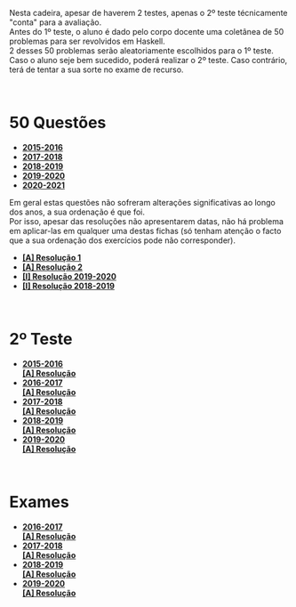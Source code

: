 Nesta cadeira, apesar de haverem 2 testes, apenas o 2º teste técnicamente "conta" para a avaliação.
<br> Antes do 1º teste, o aluno é dado pelo corpo docente uma coletânea de 50 problemas para ser revolvidos em Haskell.
<br> 2 desses 50 problemas serão aleatoriamente escolhidos para o 1º teste. Caso o aluno seje bem sucedido, poderá realizar o 2º teste. Caso contrário, terá de tentar a sua sorte no exame de recurso.

<br>

# 50 Questões
* [**2015-2016**](50Q/50_Questoes_2015-2016.pdf)
* [**2017-2018**](50Q/50_Questoes_2017-2018.pdf)
* [**2018-2019**](50Q/50_Questoes_2018-2019.pdf)
* [**2019-2020**](50Q/50_Questoes_2019-2020.pdf)
* [**2020-2021**](50Q/50_Questoes_2020-2021.pdf)

Em geral estas questões não sofreram alterações significativas ao longo dos anos, a sua ordenação é que foi.
<br> Por isso, apesar das resoluções não apresentarem datas, não há problema em aplicar-las em qualquer uma destas fichas (só tenham atenção o facto que a sua ordenação dos exercícios pode não corresponder).

* [**[A] Resolução 1**](50Q/A-50questoesRes1.md)
* [**[A] Resolução 2**](50Q/A-50questoesRes2.md)
* [**[I] Resolução 2019-2020**](50Q/I-50Qfun.md)
* [**[I] Resolução 2018-2019**](50Q/I-50.md)

<br>

# 2º Teste
* [**2015-2016**](2teste/Teste_2015-16_PF_MIEI.pdf)
<br>[**[A] Resolução**](2teste/Teste1516.md)
* [**2016-2017**](2teste/PF1617-Teste.pdf)
<br>[**[A] Resolução**](2teste/Teste1617.md)
* [**2017-2018**](2teste/PF1718-Teste.pdf)
<br>[**[A] Resolução**](2teste/Teste1718.md)
* [**2018-2019**](2teste/PF1819-Teste.pdf)
<br>[**[A] Resolução**](2teste/Teste1819.md)
* [**2019-2020**](2teste/PF_Teste_19_20.pdf)
<br>[**[A] Resolução**](2teste/Teste1920.md)

<br>

# Exames
* [**2016-2017**](exame/PF1617-Exame.pdf)
<br>[**[A] Resolução**](exame/Exame1617.md)
* [**2017-2018**](exame/PF1718-Exame.pdf)
<br>[**[A] Resolução**](exame/Exame1718.md)
* [**2018-2019**](exame/PF1819-Exame.pdf)
<br>[**[A] Resolução**](exame/Exame1819.md)
* [**2019-2020**](exame/Exame1920.jpg)
<br>[**[A] Resolução**](exame/Exame1920.md)
